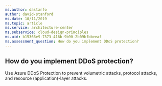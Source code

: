 ```yaml
---
ms.author: dastanfo
author: david-stanford
ms.date: 10/11/2019
ms.topic: article
ms.service: architecture-center
ms.subservice: cloud-design-principles
ms.uid: b15366e9-7373-416b-9b90-2b09bfbbeeaf
ms.assessment_question: How do you implement DDoS protection?
---
```

## How do you implement DDoS protection?


Use Azure DDoS Protection to prevent volumetric attacks, protocol attacks, and resource (application)-layer attacks.